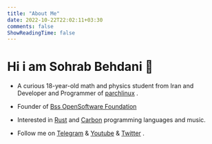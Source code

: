 ```yaml
---
title: "About Me"
date: 2022-10-22T22:02:11+03:30
comments: false
ShowReadingTime: false
---
```


# Hi i am Sohrab Behdani 👋

- A curious 18-year-old math and physics student from Iran and Developer and Programmer of [parchlinux](https://parchlinux.ir) .

- Founder of [Bss OpenSoftware Foundation](https://bssfoundation.github.io)

- Interested in [Rust](https://www.rust-lang.org/) and [Carbon](https://github.com/carbon-language/carbon-lang) programming languages and music.

- Follow me on [Telegram](https://t.me/sbstuff) & [Youtube](https://youtube.com/@sohrabbehdani) & [Twitter](https://twitter.com/sohrabbehdani1) .
